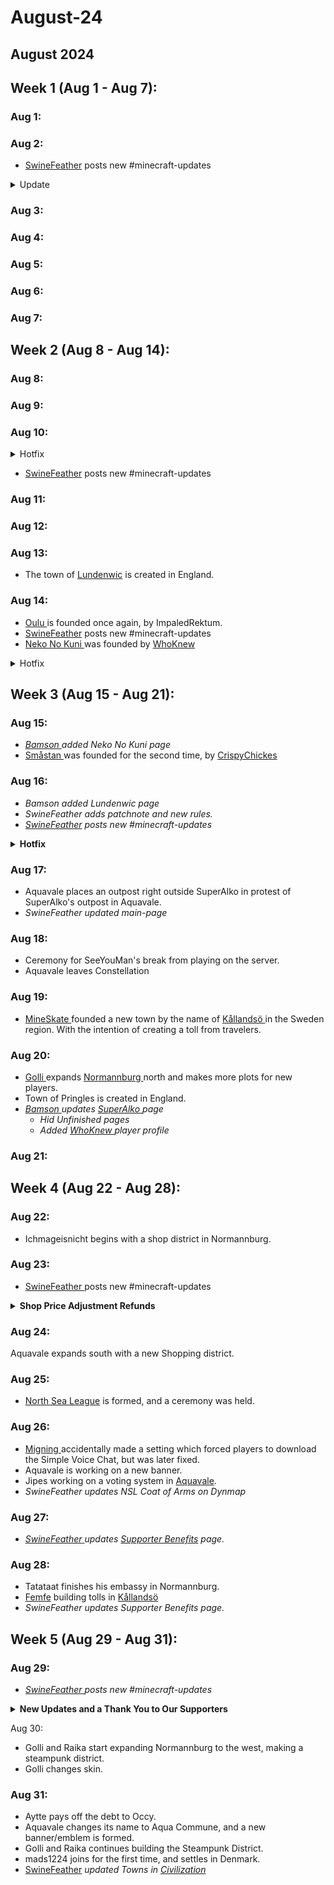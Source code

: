 # August-24

## August 2024

## Week 1 (Aug 1 - Aug 7):

### Aug 1:

### Aug 2:

* [SwineFeather](../general-information/rules-and-moderation/personnel-list/swinefeather.md) posts new #minecraft-updates

<details>

<summary>Update</summary>

Update ![🚀](https://ptb.discord.com/assets/0e0879f59b4d417e9324.svg) **Revive Teleportation:** When you die and respawn, a Revive Options menu now pops up, letting you choose from various spawn locations across the world. Hover over the options to preview the location! ![🌟](https://ptb.discord.com/assets/7c2bf519ee13934638c0.svg) **Starting Spawn:** New players will see a menu on their first join, allowing them to select their spawn point from the same locations available in the Revive menu. ![🛒](https://ptb.discord.com/assets/3389a739fef161477f99.svg) **Shop Plugin Updates:** We’ve added new features to our Shop plugin to enhance your shopping experience:

* **Towny Compatible**: To create a shop, you must first **set your plot** as a shop plot using **/plot set shop**. You can also create town/nation shops with `/qs town` _(Still WIP, more info soon)_
* **Shops Info on Dynmap**: Hover over the **layers icon** and toggle QuickShop-Hikari Shops to view shop locations on the map.
* **Discounts:** Apply discounts to your chest shops. Use the command:
  * `/quickshop discount create <code> <code-type> <rate> [max-usage] [threshold] [expired-time]`
  * **Code Types:**
  * **PLAYER\_ALL\_SHOPS:** Applied to all shops owned by the code creator.
  * **SPECIFIC\_SHOPS:** Applied to shops in an allow list added with /quickshop discount config \<code> addshop.
  * **Apply Discount as buyer**: /quickshop discount instal&#x6C;_/unistall_ \<code>

**Details**: /quickshop discount info Remove a discount code so players can’t use it: **Remove:** /quickshop discount remove \<code> To determine the best times for discount codes, use this timestamp converter to find the correct Unix time. For a more in-depth guide, visit: [Discount Guide](https://quickshop-community.github.io/QuickShop-Hikari-Documents/docs/addon/discount) **/qs finditem (item)**: View a menu of all items being sold or traded. /finditem still helps locate items in your storage. **/qs list:** View all shops you are selling in. **/qs name**: Name your shop for easier identification on Dynmap and other lists. **List of server shops:** Visit [this link](http://nordics.world:9435/server/Nordics/plugins/QuickShop-Hikari) to **view all shops on the server**. This site also includes server stats and player information. ![🏢](https://ptb.discord.com/assets/fed2f774272b341a8b7c.svg) **Quarters (Apartments for Towny):** Plot owners can now rent out specific areas or floors in a tower. Here’s how to manage your quarters:

* **/quarters (/q):**

Explore the full plugin details here: [Quarters Plugin](https://github.com/jwkerr/Quarters/wiki/Commands) Server IP: `nordics.world` Version `1.21` (edited)

</details>

### Aug 3:

### Aug 4:

### Aug 5:

### Aug 6:

### Aug 7:

## Week 2 (Aug 8 - Aug 14):

### Aug 8:

### Aug 9:

### Aug 10:

<details>

<summary>Hotfix</summary>



* **Slimes** now spawns on surface like they normally should.
* Some Recipes are fixed
* Performance enhances.

Full change-log [here](https://wiki.nordics.world/misc/changelog-updates/1.4-1.21-update/1.4.1.2)

* **Reminder**: `/lc` command is available for local chat, which operates based on distance.

</details>

* [SwineFeather](../general-information/rules-and-moderation/personnel-list/swinefeather.md) posts new #minecraft-updates

### Aug 11:

### Aug 12:

### Aug 13:

* The town of [Lundenwic](../the-world/civilization/towns/lundenwic.md) is created in England.

### Aug 14:

* [Oulu ](../the-world/civilization/towns/oulu-1.md)is founded once again, by ImpaledRektum.
* [SwineFeather](../general-information/rules-and-moderation/personnel-list/swinefeather.md) posts new #minecraft-updates
* [Neko No Kuni ](../the-world/civilization/towns/neko_no_kuni.md)was founded by [WhoKnew](../the-world/civilization/players/whoknew.md)

<details>

<summary>Hotfix</summary>



**Hotfix**

* Reduced Town Neutrality cost per day from `25` to `5`. _(War not enabled)_
* Reduced Nation Neutrality cost per day from `100`to `15`. _(War not enabled)_
* Fixed pets category in `/uc menu`
* Increased max Title length to `25`letters.
* Keep experience on death in Arena set to `True`
* Enabled Towny Surnames.

</details>

## Week 3 (Aug 15 - Aug 21):

### Aug 15:

* [_Bamson_ ](../the-world/civilization/players/_bamson.md)_added Neko No Kuni page_
* [Småstan ](../the-world/civilization/towns/smastan.md)was founded for the second time, by [CrispyChickes](../the-world/civilization/players/crispychickes.md)

### Aug 16:

* _Bamson added Lundenwic page_
* _SwineFeather adds patchnote and new rules._
* [_SwineFeather_](../general-information/rules-and-moderation/personnel-list/swinefeather.md) _posts new #minecraft-updates_

<details>

<summary><strong>Hotfix</strong> </summary>



**Hotfix** _Simplified, and the most important values. Click_ [_here_](https://wiki.nordics.world/misc/changelog-updates/1.4-1.21-update/1.4.1.3) _for full patchnote._

* Lots of configuration in server config
  * Increased Player timeout-time (Less WIFI disconnects)
  * Reduced Visibility ranges
  * Reduced Mobs
* Changed Dynmap configs, which will reduce strain on the server.
* Increased Server RAM
* Automatically **removes shops** after `120 player-offline days`

</details>

### Aug 17:

* Aquavale places an outpost right outside SuperAlko in protest of SuperAlko's outpost in Aquavale.
* _SwineFeather updated main-page_

### Aug 18:

* Ceremony for SeeYouMan's break from playing on the server.
* Aquavale leaves Constellation

### Aug 19:

* [MineSkate ](../the-world/civilization/players/mineskate.md)founded a new town by the name of [Kållandsö ](../the-world/civilization/towns/kallandso.md)in the Sweden region. With the intention of creating a toll from travelers.

### Aug 20:

* [Golli ](../the-world/civilization/players/golli1432.md)expands [Normannburg ](../the-world/civilization/towns/normannburg.md)north and makes more plots for new players.
* Town of Pringles is created in England.
* [_Bamson_ ](../the-world/civilization/players/_bamson.md)_updates_ [_SuperAlko_ ](../the-world/civilization/towns/superalko/)_page_
  * _Hid Unfinished pages_
  * _Added_ [_WhoKnew_ ](../the-world/civilization/players/whoknew.md)_player profile_

### Aug 21:

## Week 4 (Aug 22 - Aug 28):

### Aug 22:

* Ichmageisnicht begins with a shop district in Normannburg.&#x20;

### Aug 23:

* [SwineFeather ](../general-information/rules-and-moderation/personnel-list/swinefeather.md)posts new #minecraft-updates

<details>

<summary><strong>Shop Price Adjustment Refunds</strong></summary>

**Shop Price Adjustment Refunds** We recently discovered a small issue in our config where players were incorrectly charged €50 when adjusting shop prices. We’ve reviewed our logs and identified those affected. Refunds will be issued for each price change as follows:

* **\_Bamson** (1 refund)
* **JustAVirus** (1 refund)
* **Volymskala** (13 refunds)
* **Occypolojee** (2 refunds)
* **Tatataat** (3 refunds)

These refunds will be processed soon. If you adjusted your shop price (since August 2nd) and aren't on this list, please contact @𝐒𝐰𝐢𝐧𝐞𝐅𝐞𝐚𝐭𝐡𝐞𝐫 with the approximate date and time of your change, and we'll look into it.

</details>

### Aug 24:

Aquavale expands south with a new Shopping district.

### Aug 25:

* [North Sea League](../the-world/civilization/nations/north-sea-league.md) is formed, and a ceremony was held.

### Aug 26:

* [Migning ](../the-world/civilization/players/migningsm.md)accidentally made a setting which forced players to download the Simple Voice Chat, but was later fixed.
* Aquavale is working on a new banner.
* Jipes working on a voting system in [Aquavale](../the-world/civilization/towns/aqua_commune.md).
* _SwineFeather updates NSL Coat of Arms on Dynmap_

### Aug 27:

* [_SwineFeather_ ](../general-information/rules-and-moderation/personnel-list/swinefeather.md)_updates_ [_Supporter Benefits_](../general-information/supporter.md) _page._

### Aug 28:

* Tatataat finishes his embassy in Normannburg.
* [Femfe](../the-world/civilization/players/mineskate.md) building tolls in [Kållandsö](../the-world/civilization/towns/kallandso.md)
* _SwineFeather updates Supporter Benefits page._

## Week 5 (Aug 29 - Aug 31):

### Aug 29:

* [_SwineFeather_ ](../general-information/rules-and-moderation/personnel-list/swinefeather.md)_posts new #minecraft-updates_

<details>

<summary><strong>New Updates and a Thank You to Our Supporters</strong> </summary>

**New Updates and a Thank You to Our Supporters** \
We're pleased to share the latest updates and thank all our amazing Patrons who keep the server going. Your contributions are essential to keeping our community thriving. **New Additions:**

* **Mounts:** We’ve added new **mounts** to the `/uc menu`. Supporters can now summon:
  * ![:kala:](https://cdn.discordapp.com/emojis/960537659846062210.webp?size=44\&quality=lossless) **Kala:** Horse
  * ![:Kala\_Fancy:](https://cdn.discordapp.com/emojis/976579829950451802.webp?size=44\&quality=lossless) **Fancy Kala:** Donkey and Pig
  * ![:Kultakala:](https://cdn.discordapp.com/emojis/976582854890893322.webp?size=44\&quality=lossless) **Golden Kala:** Ecologist Horse
* **New Commands for Kalas:**
  * **/nick:** Kala supporters can now change their in-game name with the `/nick` command, which adds a `~` before your chosen name.
  * **/me:** Broadcast a narrative message about yourself in purple text using the `/me` command, available to all Kala supporters.
* **Milestone Rewards (Coming Soon):** We’re rolling out Milestone Rewards soon! For every 3 months of continuous support, you’ll receive exclusive gifts, with even more special rewards as you move up through the Kala tiers. More details coming soon!
* **Retired Kala Badge:** Former supporters will receive the "Retired Kala" badge, allowing them to keep all previously earned cosmetics and recognizing their past contributions.

**Recent Updates:**

* **Recipe Fixes:** Thanks to Golli1432, most necessary recipes have been fixed, and the Bundle item has been added as a craftable recipe.
* **Shop Taxes:** You can now see the taxes taken from your shops, making it easier to manage.
* **Plot Claiming:** The restriction on claiming plots next to other towns has been reduced, allowing you to claim adjacent plots more easily.

**Special Thanks:** A huge shoutout to **Occypolojee** and **SwineFeather** for over 9 months of continuous Golden Kala support. We really appreciate your dedication! We also want to thank our other supporters: **VPswede**, **Svardmastaren**, **JeTaRiPoKa**, and **Bamson**. Your contributions are invaluable to our community. And of course, a special thanks to our retired supporters—your past contributions have helped shape our community. \
If you’re interested in supporting the server and unlocking these perks, check out our [Patreon page](https://www.patreon.com/nordics). \
For more details on supporter benefits and cosmetics, visit our wiki: [Supporter Features](https://wiki.nordics.world/additional-guides-and-commands/supporter)

</details>



Aug 30:

* Golli and Raika start expanding Normannburg to the west, making a steampunk district.
* Golli changes skin.

### Aug 31:

* Aytte pays off the debt to Occy.
* Aquavale changes its name to Aqua Commune, and a new banner/emblem is formed.
* Golli and Raika continues building the Steampunk District.
* mads1224 joins for the first time, and settles in Denmark.
* [SwineFeather](../general-information/rules-and-moderation/personnel-list/swinefeather.md) _updated Towns in_ [_Civilization_](../the-world/civilization/)

